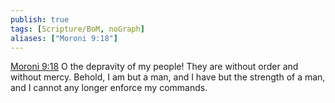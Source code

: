 ```yaml
---
publish: true
tags: [Scripture/BoM, noGraph]
aliases: ["Moroni 9:18"]
---
```

[Moroni 9:18](https://churchofjesuschrist.org/study/scriptures/bofm/moro/9?lang=eng&id=p18#p18) O the depravity of my people! They are without order and without mercy. Behold, I am but a man, and I have but the strength of a man, and I cannot any longer enforce my commands.
